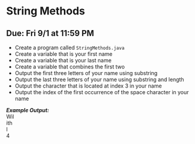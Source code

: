 # String Methods

## Due: Fri 9/1 at 11:59 PM

- Create a program called `StringMethods.java`
- Create a variable that is your first name
- Create a variable that is your last name
- Create a variable that combines the first two
- Output the first three letters of your name using substring
- Output the last three letters of your name using substring and length
- Output the character that is located at index 3 in your name
- Output the index of the first occurrence of the space character in your name

***Example Output:***\
Wil\
ith\
l\
4
